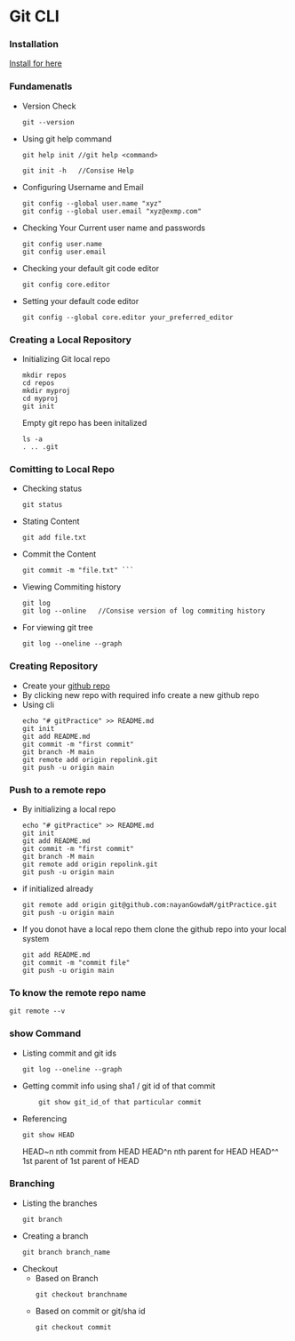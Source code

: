 # Git CLI

### Installation
[Install for here](https://www.atlassian.com/git/tutorials/install-git)

### Fundamenatls
* Version Check
    ```git
    git --version
    ```
* Using git help command 
    ```git 
    git help init //git help <command>
    
    git init -h   //Consise Help
    ```
* Configuring Username and Email
    ```git 
    git config --global user.name "xyz"
    git config --global user.email "xyz@exmp.com"
    ```

* Checking Your Current user name and passwords
    ```git 
    git config user.name
    git config user.email
    ```

* Checking your default git code editor
    ```git 
    git config core.editor
    ```
* Setting your default code editor 
    ```git 
    git config --global core.editor your_preferred_editor
    ```

### Creating a Local Repository
* Initializing Git local repo
    ```git
    mkdir repos
    cd repos
    mkdir myproj
    cd myproj
    git init
    ```
    Empty git repo has been initalized
    ```git
    ls -a
    . .. .git
    ```
### Comitting to Local Repo
* Checking status
    ```git 
    git status
    ```
* Stating Content
    ```git 
    git add file.txt
    ```
* Commit the Content
    ```git 
    git commit -m "file.txt" ```
* Viewing Commiting history
    ```git 
    git log
    git log --online   //Consise version of log commiting history
    ```
* For viewing git tree
    ```git 
    git log --oneline --graph
    ```

### Creating Repository
* Create your [github repo](https://github.com/)
* By clicking new repo with required info create a new github repo
* Using cli
    ```git 
    echo "# gitPractice" >> README.md
    git init
    git add README.md
    git commit -m "first commit"
    git branch -M main
    git remote add origin repolink.git
    git push -u origin main
    ```

### Push to a remote repo
* By initializing a local repo
    ```git 
    echo "# gitPractice" >> README.md
    git init
    git add README.md
    git commit -m "first commit"
    git branch -M main
    git remote add origin repolink.git
    git push -u origin main
    ```
* if initialized already
    ```
    git remote add origin git@github.com:nayanGowdaM/gitPractice.git
    git push -u origin main
    ```
* If you donot have a local repo them clone the github repo into your local system
    ```git 
    git add README.md
    git commit -m "commit file"
    git push -u origin main
    ```
### To know the remote repo name
```git 
git remote --v
```

### show Command
* Listing commit and git ids
    ```git 
    git log --oneline --graph
    ```
* Getting commit info using sha1 / git id of that commit
    ```git
        git show git_id_of that particular commit
    ```
* Referencing
    ```git 
    git show HEAD
    ```
    HEAD~n nth commit from HEAD
    HEAD^n nth parent for HEAD
    HEAD^^ 1st parent of 1st parent of HEAD

### Branching
* Listing the branches
    ```git
    git branch
    ```
* Creating a branch
    ```git
    git branch branch_name
    ```
* Checkout 
    * Based on Branch
        ```git
        git checkout branchname  
        ```
    * Based on commit or git/sha id
        ```git 
        git checkout commit
        ```
